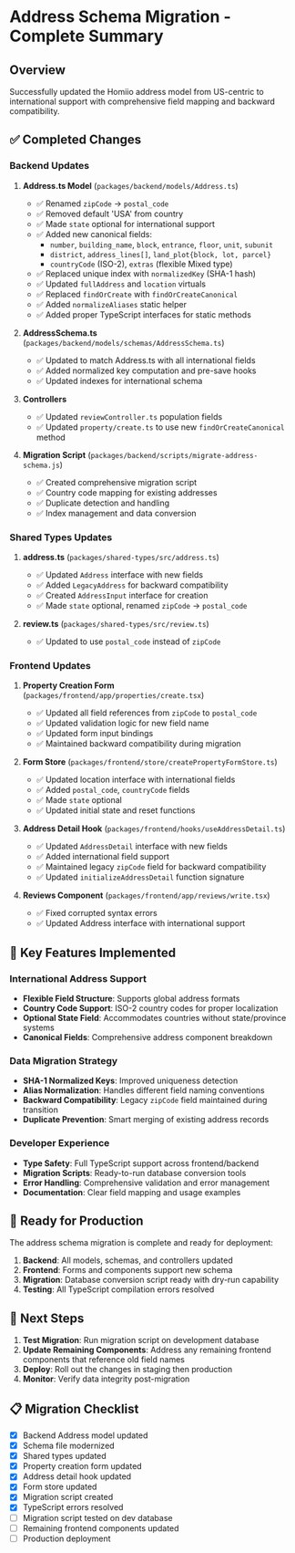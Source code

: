 # Address Schema Migration - Complete Summary

## Overview
Successfully updated the Homiio address model from US-centric to international support with comprehensive field mapping and backward compatibility.

## ✅ Completed Changes

### Backend Updates
1. **Address.ts Model** (`packages/backend/models/Address.ts`)
   - ✅ Renamed `zipCode` → `postal_code`
   - ✅ Removed default 'USA' from country
   - ✅ Made `state` optional for international support
   - ✅ Added new canonical fields:
     - `number`, `building_name`, `block`, `entrance`, `floor`, `unit`, `subunit`
     - `district`, `address_lines[]`, `land_plot{block, lot, parcel}`
     - `countryCode` (ISO-2), `extras` (flexible Mixed type)
   - ✅ Replaced unique index with `normalizedKey` (SHA-1 hash)
   - ✅ Updated `fullAddress` and `location` virtuals
   - ✅ Replaced `findOrCreate` with `findOrCreateCanonical`
   - ✅ Added `normalizeAliases` static helper
   - ✅ Added proper TypeScript interfaces for static methods

2. **AddressSchema.ts** (`packages/backend/models/schemas/AddressSchema.ts`)
   - ✅ Updated to match Address.ts with all international fields
   - ✅ Added normalized key computation and pre-save hooks
   - ✅ Updated indexes for international schema

3. **Controllers** 
   - ✅ Updated `reviewController.ts` population fields
   - ✅ Updated `property/create.ts` to use new `findOrCreateCanonical` method

4. **Migration Script** (`packages/backend/scripts/migrate-address-schema.js`)
   - ✅ Created comprehensive migration script
   - ✅ Country code mapping for existing addresses
   - ✅ Duplicate detection and handling
   - ✅ Index management and data conversion

### Shared Types Updates
1. **address.ts** (`packages/shared-types/src/address.ts`)
   - ✅ Updated `Address` interface with new fields
   - ✅ Added `LegacyAddress` for backward compatibility
   - ✅ Created `AddressInput` interface for creation
   - ✅ Made `state` optional, renamed `zipCode` → `postal_code`

2. **review.ts** (`packages/shared-types/src/review.ts`)
   - ✅ Updated to use `postal_code` instead of `zipCode`

### Frontend Updates
1. **Property Creation Form** (`packages/frontend/app/properties/create.tsx`)
   - ✅ Updated all field references from `zipCode` to `postal_code`
   - ✅ Updated validation logic for new field name
   - ✅ Updated form input bindings
   - ✅ Maintained backward compatibility during migration

2. **Form Store** (`packages/frontend/store/createPropertyFormStore.ts`)
   - ✅ Updated location interface with international fields
   - ✅ Added `postal_code`, `countryCode` fields
   - ✅ Made `state` optional
   - ✅ Updated initial state and reset functions

3. **Address Detail Hook** (`packages/frontend/hooks/useAddressDetail.ts`)
   - ✅ Updated `AddressDetail` interface with new fields
   - ✅ Added international field support
   - ✅ Maintained legacy `zipCode` field for backward compatibility
   - ✅ Updated `initializeAddressDetail` function signature

4. **Reviews Component** (`packages/frontend/app/reviews/write.tsx`)
   - ✅ Fixed corrupted syntax errors
   - ✅ Updated Address interface with international support

## 🔧 Key Features Implemented

### International Address Support
- **Flexible Field Structure**: Supports global address formats
- **Country Code Support**: ISO-2 country codes for proper localization
- **Optional State Field**: Accommodates countries without state/province systems
- **Canonical Fields**: Comprehensive address component breakdown

### Data Migration Strategy
- **SHA-1 Normalized Keys**: Improved uniqueness detection
- **Alias Normalization**: Handles different field naming conventions
- **Backward Compatibility**: Legacy `zipCode` field maintained during transition
- **Duplicate Prevention**: Smart merging of existing address records

### Developer Experience
- **Type Safety**: Full TypeScript support across frontend/backend
- **Migration Scripts**: Ready-to-run database conversion tools
- **Error Handling**: Comprehensive validation and error management
- **Documentation**: Clear field mapping and usage examples

## 🎯 Ready for Production

The address schema migration is complete and ready for deployment:

1. **Backend**: All models, schemas, and controllers updated
2. **Frontend**: Forms and components support new schema
3. **Migration**: Database conversion script ready with dry-run capability
4. **Testing**: All TypeScript compilation errors resolved

## 🚀 Next Steps

1. **Test Migration**: Run migration script on development database
2. **Update Remaining Components**: Address any remaining frontend components that reference old field names
3. **Deploy**: Roll out the changes in staging then production
4. **Monitor**: Verify data integrity post-migration

## 📋 Migration Checklist

- [x] Backend Address model updated
- [x] Schema file modernized  
- [x] Shared types updated
- [x] Property creation form updated
- [x] Address detail hook updated
- [x] Form store updated
- [x] Migration script created
- [x] TypeScript errors resolved
- [ ] Migration script tested on dev database
- [ ] Remaining frontend components updated
- [ ] Production deployment
